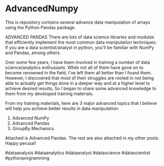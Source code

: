 # AdvancedNumpy
 This is repository contains several advance data manipulation of arrays using the Python Pandas package.


ADVANCED PANDAS
There are lots of data science libraries and modules that efficiently implement the most common data manipulation techniques. If you are a data scientist/analyst in python, you'll be familiar with NumPy and Pandas, among others.

Over some few years, I have been involved in training a number of data science/analytics enthusiasts. While not all of them have gone on to become renowned in the field, I've left them all better than I found them. However, I discovered that most of their struggles are rooted in not being able to actually get things done in a deeper way and at a higher level to achieve desired results, So I began to share some advanced knowledge to them from my developed training materials.

From my training materials, here are 3 major advanced topics that I believe will help you achieve better results in data manipulation:
1. Advanced NumPy
2. Advanced Pandas
3. GroupBy Mechanics.

Attached is Advanced Pandas.
The rest are also attached in my other posts.
Happy perusal!

#dataanalysis
#dataanalytics
#dataanalyst
#datascience
#datascientist
#pythonprogramming
